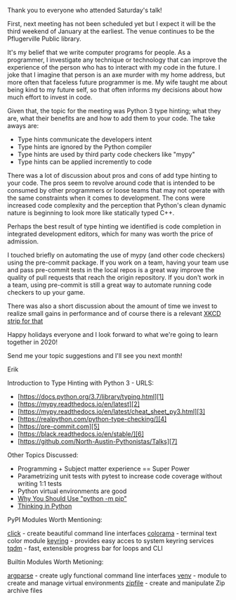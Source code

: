 
Thank you to everyone who attended Saturday's talk!

First, next meeting has not been scheduled yet but I expect it will be
the third weekend of January at the earliest. The venue continues to
be the Pflugerville Public library.

It's my belief that we write computer programs for people. As a
programmer, I investigate any technique or technology that can improve
the experience of the person who has to interact with my code in the
future. I joke that I imagine that person is an axe murder with my
home address, but more often that faceless future programmer is me. My
wife taught me about being kind to my future self, so that often
informs my decisions about how much effort to invest in code.

Given that, the topic for the meeting was Python 3 type hinting; what
they are, what their benefits are and how to add them to your
code. The take aways are:

- Type hints communicate the developers intent
- Type hints are ignored by the Python compiler
- Type hints are used by third party code checkers like "mypy"
- Type hints can be applied incremently to code

There was a lot of discussion about pros and cons of add type hinting
to your code. The pros seem to revolve around code that is intended to
be consumed by other programmers or loose teams that may not operate
with the same constraints when it comes to development. The cons were
increased code complexity and the perception that Python's clean
dynamic nature is beginning to look more like statically typed C++.

Perhaps the best result of type hinting we identified is code
completion in integrated development editors, which for many was worth
the price of admission.

I touched briefly on automating the use of mypy (and other code
checkers) using the pre-commit package. If you work on a team, having
your team use and pass pre-commit tests in the local repos is a great
way improve the quality of pull requests that reach the origin
repository. If you don't work in a team, using pre-commit is still a
great way to automate running code checkers to up your game.

There was also a short discussion about the amount of time we invest
to realize small gains in performance and of course there is a
relevant [XKCD strip for that][0]

Happy holidays everyone and I look forward to what we're going to
learn together in 2020!

Send me your topic suggestions and I'll see you next month!

Erik


Introduction to Type Hinting with Python 3 - URLS:

* [https://docs.python.org/3.7/library/typing.html][1]
* [https://mypy.readthedocs.io/en/latest][2]
* [https://mypy.readthedocs.io/en/latest/cheat_sheet_py3.html][3]
* [https://realpython.com/python-type-checking/][4]
* [https://pre-commit.com][5]
* [https://black.readthedocs.io/en/stable/][6]
* [https://github.com/North-Austin-Pythonistas/Talks][7]


Other Topics Discussed:

- Programming + Subject matter experience == Super Power
- Parametrizing unit tests with pytest to increase code coverage without writing 1:1 tests
- Python virtual environments are good
- [Why You Should Use "python -m pip"][8]
- [Thinking in Python][9]


PyPI Modules Worth Mentioning:

[click][10] - create beautiful command line interfaces
[colorama][11] - terminal text color module
[keyring][12] - provides easy acces to system keyring services
[tqdm][13] - fast, extensible progress bar for loops and CLI

Builtin Modules Worth Metioning:

[argparse][14] - create ugly functional command line interfaces
[venv][15] - module to create and manage virtual environments
[zipfile][16] - create and manipulate Zip archive files


[0]: https://xkcd.com/1319/
[1]: https://docs.python.org/3.7/library/typing.html
[2]: https://mypy.readthedocs.io/en/latest
[3]: https://mypy.readthedocs.io/en/latest/cheat_sheet_py3.html
[4]: https://realpython.com/python-type-checking/
[5]: https://pre-commit.com
[6]: https://black.readthedocs.io/en/stable/
[7]: https://github.com/North-Austin-Pythonistas/Talks
[8]: https://snarky.ca/why-you-should-use-python-m-pip/
[9]: https://blog.dropbox.com/topics/work-culture/-the-mind-at-work--guido-van-rossum-on-how-python-makes-thinking
[10]: https://palletsprojects.com/p/click/
[11]: https://github.com/tartley/colorama
[12]: https://github.com/jaraco/keyring
[13]: https://github.com/tqdm/tqdm
[14]: https://docs.python.org/3.7/library/argparse.html
[15]: https://docs.python.org/3.7/library/venv.html
[16]: https://docs.python.org/3.7/library/zipfile.html
